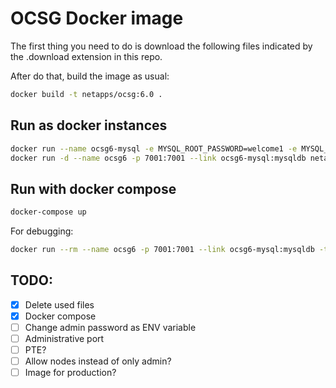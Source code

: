 # OCSG Docker image

The first thing you need to do is download the following files indicated by the .download extension in this repo.

After do that, build the image as usual:

```sh
docker build -t netapps/ocsg:6.0 .
```

## Run as docker instances

```sh
docker run --name ocsg6-mysql -e MYSQL_ROOT_PASSWORD=welcome1 -e MYSQL_DATABASE=ocsg -e MYSQL_USER=ocsg -e MYSQL_PASSWORD=ocsg -d mysql:5.6
docker run -d --name ocsg6 -p 7001:7001 --link ocsg6-mysql:mysqldb netapps/ocsg:6.0 
```

## Run with docker compose

```sh
docker-compose up
```

For debugging:

```sh
docker run --rm --name ocsg6 -p 7001:7001 --link ocsg6-mysql:mysqldb -t -i netapps/ocsg:6.0 /bin/bash
```

## TODO:

- [x] Delete used files
- [x] Docker compose
- [ ] Change admin password as ENV variable
- [ ] Administrative port
- [ ] PTE?
- [ ] Allow nodes instead of only admin?
- [ ] Image for production?
